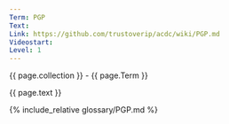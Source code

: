 ```yaml
---
Term: PGP
Text: 
Link: https://github.com/trustoverip/acdc/wiki/PGP.md
Videostart: 
Level: 1
---
```


{{ page.collection }} - {{ page.Term }}

   {{ page.text }}

{% include_relative glossary/PGP.md %}
